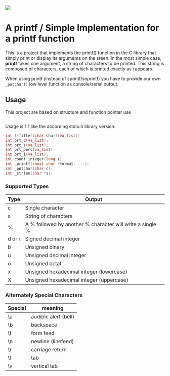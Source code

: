![](https://www.holbertonschool.com/holberton-logo.png)

# A printf / Simple Implementation for a printf function


This is a project that implements the printf() function in the C library that simply print or display its arguments on the sreen. In the most simple case, **printf** takes one argument, a string of characters to be printed. This string is composed of characters, each of which is printed exactly as i appears.



When using printf (instead of sprintf/snprintf) you have to provide our own `_putchar()` low level function as console/serial output.


## Usage

This project are based on structure and function pointer use
```C


```

Usage is 1:1 like the according stdio.h library version:
```C
int (*filler(char cha))(va_list);
int prt_c(va_list);
int prt_s(va_list);
int prt_perc(va_list);
int prt_i(va_list);
int count_integer(long i);
int _printf(const char *format, ...);
int _putchar(char c);
int _strlen(char *s);
```




### Supported Types

| Type   | Output |
|--------|--------|
| c      | Single character |
| s      | String of characters |
| %      | A % followed by another % character will write a single % |
| d or i | Signed decimal integer |
| b      | Unsigned binary |
| u      | Unsigned decimal integer	|
| o      | Unsigned octal |
| x      | Unsigned hexadecimal integer (lowercase) |
| X      | Unsigned hexadecimal integer (uppercase) |

### Alternately Special Characters
| Special | meaning |
|--------|-------------|
| \a | audible alert (bell) |
| \b | backspace |
| \f | form feed |
| \n | newline (linefeed) |
| \r | carriage return |
| \t | tab |
| \v | vertical tab |

